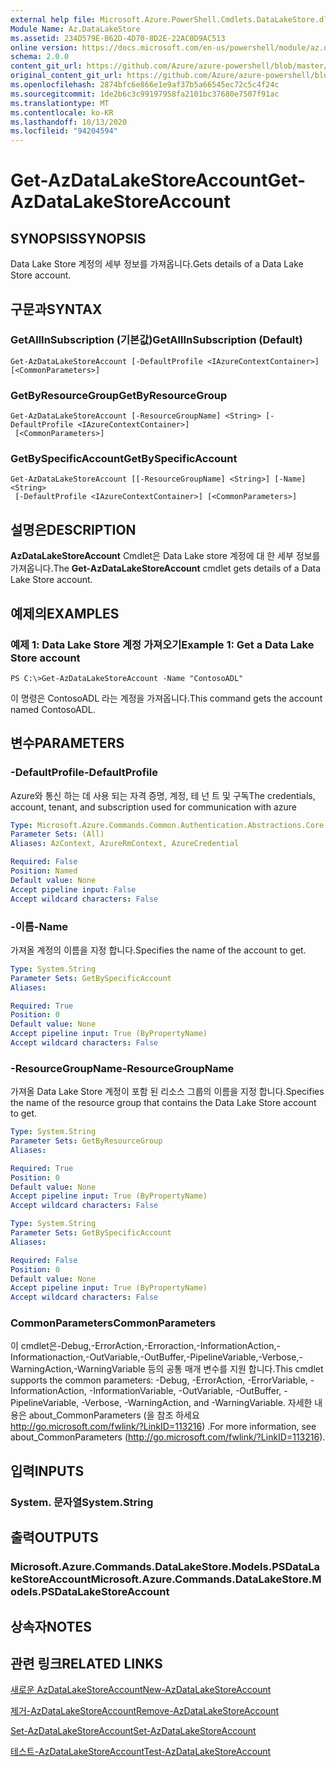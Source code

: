 ```yaml
---
external help file: Microsoft.Azure.PowerShell.Cmdlets.DataLakeStore.dll-Help.xml
Module Name: Az.DataLakeStore
ms.assetid: 234D579E-B62D-4D70-8D2E-22AC0D9AC513
online version: https://docs.microsoft.com/en-us/powershell/module/az.datalakestore/get-azdatalakestoreaccount
schema: 2.0.0
content_git_url: https://github.com/Azure/azure-powershell/blob/master/src/DataLakeStore/DataLakeStore/help/Get-AzDataLakeStoreAccount.md
original_content_git_url: https://github.com/Azure/azure-powershell/blob/master/src/DataLakeStore/DataLakeStore/help/Get-AzDataLakeStoreAccount.md
ms.openlocfilehash: 2874bfc6e866e1e9af37b5a66545ec72c5c4f24c
ms.sourcegitcommit: 1de2b6c3c99197958fa2101bc37680e7507f91ac
ms.translationtype: MT
ms.contentlocale: ko-KR
ms.lasthandoff: 10/13/2020
ms.locfileid: "94204594"
---
```

# <span data-ttu-id="43f9c-101">Get-AzDataLakeStoreAccount</span><span class="sxs-lookup"><span data-stu-id="43f9c-101">Get-AzDataLakeStoreAccount</span></span>

## <span data-ttu-id="43f9c-102">SYNOPSIS</span><span class="sxs-lookup"><span data-stu-id="43f9c-102">SYNOPSIS</span></span>
<span data-ttu-id="43f9c-103">Data Lake Store 계정의 세부 정보를 가져옵니다.</span><span class="sxs-lookup"><span data-stu-id="43f9c-103">Gets details of a Data Lake Store account.</span></span>

## <span data-ttu-id="43f9c-104">구문과</span><span class="sxs-lookup"><span data-stu-id="43f9c-104">SYNTAX</span></span>

### <span data-ttu-id="43f9c-105">GetAllInSubscription (기본값)</span><span class="sxs-lookup"><span data-stu-id="43f9c-105">GetAllInSubscription (Default)</span></span>
```
Get-AzDataLakeStoreAccount [-DefaultProfile <IAzureContextContainer>] [<CommonParameters>]
```

### <span data-ttu-id="43f9c-106">GetByResourceGroup</span><span class="sxs-lookup"><span data-stu-id="43f9c-106">GetByResourceGroup</span></span>
```
Get-AzDataLakeStoreAccount [-ResourceGroupName] <String> [-DefaultProfile <IAzureContextContainer>]
 [<CommonParameters>]
```

### <span data-ttu-id="43f9c-107">GetBySpecificAccount</span><span class="sxs-lookup"><span data-stu-id="43f9c-107">GetBySpecificAccount</span></span>
```
Get-AzDataLakeStoreAccount [[-ResourceGroupName] <String>] [-Name] <String>
 [-DefaultProfile <IAzureContextContainer>] [<CommonParameters>]
```

## <span data-ttu-id="43f9c-108">설명은</span><span class="sxs-lookup"><span data-stu-id="43f9c-108">DESCRIPTION</span></span>
<span data-ttu-id="43f9c-109">**AzDataLakeStoreAccount** Cmdlet은 Data Lake store 계정에 대 한 세부 정보를 가져옵니다.</span><span class="sxs-lookup"><span data-stu-id="43f9c-109">The **Get-AzDataLakeStoreAccount** cmdlet gets details of a Data Lake Store account.</span></span>

## <span data-ttu-id="43f9c-110">예제의</span><span class="sxs-lookup"><span data-stu-id="43f9c-110">EXAMPLES</span></span>

### <span data-ttu-id="43f9c-111">예제 1: Data Lake Store 계정 가져오기</span><span class="sxs-lookup"><span data-stu-id="43f9c-111">Example 1: Get a Data Lake Store account</span></span>
```
PS C:\>Get-AzDataLakeStoreAccount -Name "ContosoADL"
```

<span data-ttu-id="43f9c-112">이 명령은 ContosoADL 라는 계정을 가져옵니다.</span><span class="sxs-lookup"><span data-stu-id="43f9c-112">This command gets the account named ContosoADL.</span></span>

## <span data-ttu-id="43f9c-113">변수</span><span class="sxs-lookup"><span data-stu-id="43f9c-113">PARAMETERS</span></span>

### <span data-ttu-id="43f9c-114">-DefaultProfile</span><span class="sxs-lookup"><span data-stu-id="43f9c-114">-DefaultProfile</span></span>
<span data-ttu-id="43f9c-115">Azure와 통신 하는 데 사용 되는 자격 증명, 계정, 테 넌 트 및 구독</span><span class="sxs-lookup"><span data-stu-id="43f9c-115">The credentials, account, tenant, and subscription used for communication with azure</span></span>

```yaml
Type: Microsoft.Azure.Commands.Common.Authentication.Abstractions.Core.IAzureContextContainer
Parameter Sets: (All)
Aliases: AzContext, AzureRmContext, AzureCredential

Required: False
Position: Named
Default value: None
Accept pipeline input: False
Accept wildcard characters: False
```

### <span data-ttu-id="43f9c-116">-이름</span><span class="sxs-lookup"><span data-stu-id="43f9c-116">-Name</span></span>
<span data-ttu-id="43f9c-117">가져올 계정의 이름을 지정 합니다.</span><span class="sxs-lookup"><span data-stu-id="43f9c-117">Specifies the name of the account to get.</span></span>

```yaml
Type: System.String
Parameter Sets: GetBySpecificAccount
Aliases:

Required: True
Position: 0
Default value: None
Accept pipeline input: True (ByPropertyName)
Accept wildcard characters: False
```

### <span data-ttu-id="43f9c-118">-ResourceGroupName</span><span class="sxs-lookup"><span data-stu-id="43f9c-118">-ResourceGroupName</span></span>
<span data-ttu-id="43f9c-119">가져올 Data Lake Store 계정이 포함 된 리소스 그룹의 이름을 지정 합니다.</span><span class="sxs-lookup"><span data-stu-id="43f9c-119">Specifies the name of the resource group that contains the Data Lake Store account to get.</span></span>

```yaml
Type: System.String
Parameter Sets: GetByResourceGroup
Aliases:

Required: True
Position: 0
Default value: None
Accept pipeline input: True (ByPropertyName)
Accept wildcard characters: False
```

```yaml
Type: System.String
Parameter Sets: GetBySpecificAccount
Aliases:

Required: False
Position: 0
Default value: None
Accept pipeline input: True (ByPropertyName)
Accept wildcard characters: False
```

### <span data-ttu-id="43f9c-120">CommonParameters</span><span class="sxs-lookup"><span data-stu-id="43f9c-120">CommonParameters</span></span>
<span data-ttu-id="43f9c-121">이 cmdlet은-Debug,-ErrorAction,-Erroraction,-InformationAction,-Informationaction,-OutVariable,-OutBuffer,-PipelineVariable,-Verbose,-WarningAction,-WarningVariable 등의 공통 매개 변수를 지원 합니다.</span><span class="sxs-lookup"><span data-stu-id="43f9c-121">This cmdlet supports the common parameters: -Debug, -ErrorAction, -ErrorVariable, -InformationAction, -InformationVariable, -OutVariable, -OutBuffer, -PipelineVariable, -Verbose, -WarningAction, and -WarningVariable.</span></span> <span data-ttu-id="43f9c-122">자세한 내용은 about_CommonParameters (을 참조 하세요 http://go.microsoft.com/fwlink/?LinkID=113216) .</span><span class="sxs-lookup"><span data-stu-id="43f9c-122">For more information, see about_CommonParameters (http://go.microsoft.com/fwlink/?LinkID=113216).</span></span>

## <span data-ttu-id="43f9c-123">입력</span><span class="sxs-lookup"><span data-stu-id="43f9c-123">INPUTS</span></span>

### <span data-ttu-id="43f9c-124">System. 문자열</span><span class="sxs-lookup"><span data-stu-id="43f9c-124">System.String</span></span>

## <span data-ttu-id="43f9c-125">출력</span><span class="sxs-lookup"><span data-stu-id="43f9c-125">OUTPUTS</span></span>

### <span data-ttu-id="43f9c-126">Microsoft.Azure.Commands.DataLakeStore.Models.PSDataLakeStoreAccount</span><span class="sxs-lookup"><span data-stu-id="43f9c-126">Microsoft.Azure.Commands.DataLakeStore.Models.PSDataLakeStoreAccount</span></span>

## <span data-ttu-id="43f9c-127">상속자</span><span class="sxs-lookup"><span data-stu-id="43f9c-127">NOTES</span></span>

## <span data-ttu-id="43f9c-128">관련 링크</span><span class="sxs-lookup"><span data-stu-id="43f9c-128">RELATED LINKS</span></span>

[<span data-ttu-id="43f9c-129">새로운 AzDataLakeStoreAccount</span><span class="sxs-lookup"><span data-stu-id="43f9c-129">New-AzDataLakeStoreAccount</span></span>](./New-AzDataLakeStoreAccount.md)

[<span data-ttu-id="43f9c-130">제거-AzDataLakeStoreAccount</span><span class="sxs-lookup"><span data-stu-id="43f9c-130">Remove-AzDataLakeStoreAccount</span></span>](./Remove-AzDataLakeStoreAccount.md)

[<span data-ttu-id="43f9c-131">Set-AzDataLakeStoreAccount</span><span class="sxs-lookup"><span data-stu-id="43f9c-131">Set-AzDataLakeStoreAccount</span></span>](./Set-AzDataLakeStoreAccount.md)

[<span data-ttu-id="43f9c-132">테스트-AzDataLakeStoreAccount</span><span class="sxs-lookup"><span data-stu-id="43f9c-132">Test-AzDataLakeStoreAccount</span></span>](./Test-AzDataLakeStoreAccount.md)


